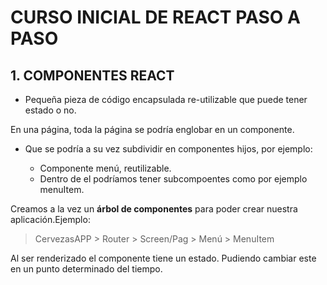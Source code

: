 # CURSO INICIAL DE REACT PASO A PASO

## 1. COMPONENTES REACT

- Pequeña pieza de código encapsulada re-utilizable que puede tener estado o no.

En una página, toda la página se podría englobar en un componente.

- Que se podría a su vez subdividir en componentes hijos, por ejemplo:

    - Componente menú, reutilizable.
    - Dentro de el podríamos tener subcompoentes como por ejemplo menuItem.

Creamos a la vez un **árbol de componentes** para poder crear nuestra aplicación.Ejemplo:

> CervezasAPP > Router > Screen/Pag > Menú > MenuItem

Al ser renderizado el componente tiene un estado. Pudiendo cambiar este en un punto determinado del tiempo.